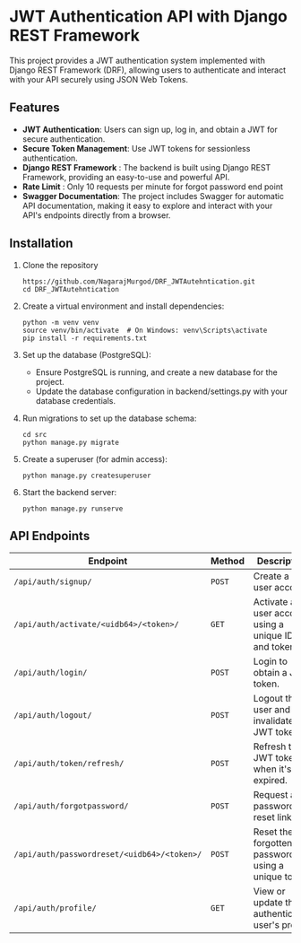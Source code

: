 # JWT Authentication API with Django REST Framework
This project provides a JWT authentication system implemented with Django REST Framework (DRF), allowing users to authenticate and interact with your API securely using JSON Web Tokens.


## Features
- **JWT Authentication**: Users can sign up, log in, and obtain a JWT for secure authentication.
- **Secure Token Management**: Use JWT tokens for sessionless authentication.
- **Django REST Framework** : The backend is built using Django REST Framework, providing an easy-to-use and powerful API.
- **Rate Limit** : Only 10 requests per minute for forgot password end point 
- **Swagger Documentation**: The project includes Swagger for automatic API documentation, making it easy to explore and interact with your API's endpoints directly from a browser.

## Installation
1. Clone the repository

    ```
    https://github.com/NagarajMurgod/DRF_JWTAutehntication.git
    cd DRF_JWTAutehntication
    ```

2. Create a virtual environment and install dependencies:

    ```
    python -m venv venv
    source venv/bin/activate  # On Windows: venv\Scripts\activate
    pip install -r requirements.txt
    ```

3.  Set up the database (PostgreSQL):

    - Ensure PostgreSQL is running, and create a new database for the project.
    - Update the database configuration in backend/settings.py with your database credentials.


4. Run migrations to set up the database schema:

    ```
    cd src
    python manage.py migrate
    ```

5. Create a superuser (for admin access):

    ```
    python manage.py createsuperuser
    ```

6. Start the backend server:

    ```
    python manage.py runserve
    ```

## API Endpoints


| Endpoint                                   | Method  | Description                                          |
|--------------------------------------------|---------|------------------------------------------------------|
| `/api/auth/signup/`                       | `POST`  | Create a new user account.                           |
| `/api/auth/activate/<uidb64>/<token>/`     | `GET`   | Activate a user account using a unique ID and token. |
| `/api/auth/login/`                        | `POST`  | Login to obtain a JWT token.                         |
| `/api/auth/logout/`                       | `POST`  | Logout the user and invalidate the JWT token.        |
| `/api/auth/token/refresh/`                | `POST`  | Refresh the JWT token when it's expired.             |
| `/api/auth/forgotpassword/`               | `POST`  | Request a password reset link.                       |
| `/api/auth/passwordreset/<uidb64>/<token>/`| `POST`  | Reset the forgotten password using a unique token.  |
| `/api/auth/profile/`                      | `GET`   | View or update the authenticated user's profile.     |
